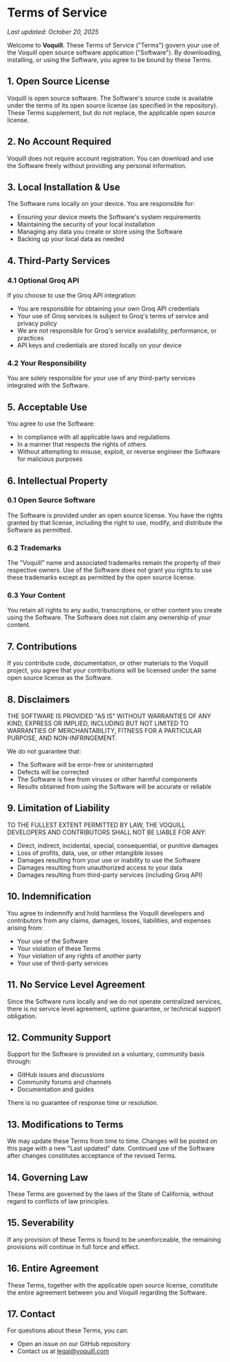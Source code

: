 # Terms of Service

_Last updated: October 20, 2025_

Welcome to **Voquill**. These Terms of Service ("Terms") govern your use of the Voquill open source software application ("Software"). By downloading, installing, or using the Software, you agree to be bound by these Terms.

## 1. Open Source License

Voquill is open source software. The Software's source code is available under the terms of its open source license (as specified in the repository). These Terms supplement, but do not replace, the applicable open source license.

## 2. No Account Required

Voquill does not require account registration. You can download and use the Software freely without providing any personal information.

## 3. Local Installation & Use

The Software runs locally on your device. You are responsible for:

- Ensuring your device meets the Software's system requirements
- Maintaining the security of your local installation
- Managing any data you create or store using the Software
- Backing up your local data as needed

## 4. Third-Party Services

### 4.1 Optional Groq API

If you choose to use the Groq API integration:

- You are responsible for obtaining your own Groq API credentials
- Your use of Groq services is subject to Groq's terms of service and privacy policy
- We are not responsible for Groq's service availability, performance, or practices
- API keys and credentials are stored locally on your device

### 4.2 Your Responsibility

You are solely responsible for your use of any third-party services integrated with the Software.

## 5. Acceptable Use

You agree to use the Software:

- In compliance with all applicable laws and regulations
- In a manner that respects the rights of others
- Without attempting to misuse, exploit, or reverse engineer the Software for malicious purposes

## 6. Intellectual Property

### 6.1 Open Source Software

The Software is provided under an open source license. You have the rights granted by that license, including the right to use, modify, and distribute the Software as permitted.

### 6.2 Trademarks

The "Voquill" name and associated trademarks remain the property of their respective owners. Use of the Software does not grant you rights to use these trademarks except as permitted by the open source license.

### 6.3 Your Content

You retain all rights to any audio, transcriptions, or other content you create using the Software. The Software does not claim any ownership of your content.

## 7. Contributions

If you contribute code, documentation, or other materials to the Voquill project, you agree that your contributions will be licensed under the same open source license as the Software.

## 8. Disclaimers

THE SOFTWARE IS PROVIDED "AS IS" WITHOUT WARRANTIES OF ANY KIND, EXPRESS OR IMPLIED, INCLUDING BUT NOT LIMITED TO WARRANTIES OF MERCHANTABILITY, FITNESS FOR A PARTICULAR PURPOSE, AND NON-INFRINGEMENT.

We do not guarantee that:

- The Software will be error-free or uninterrupted
- Defects will be corrected
- The Software is free from viruses or other harmful components
- Results obtained from using the Software will be accurate or reliable

## 9. Limitation of Liability

TO THE FULLEST EXTENT PERMITTED BY LAW, THE VOQUILL DEVELOPERS AND CONTRIBUTORS SHALL NOT BE LIABLE FOR ANY:

- Direct, indirect, incidental, special, consequential, or punitive damages
- Loss of profits, data, use, or other intangible losses
- Damages resulting from your use or inability to use the Software
- Damages resulting from unauthorized access to your data
- Damages resulting from third-party services (including Groq API)

## 10. Indemnification

You agree to indemnify and hold harmless the Voquill developers and contributors from any claims, damages, losses, liabilities, and expenses arising from:

- Your use of the Software
- Your violation of these Terms
- Your violation of any rights of another party
- Your use of third-party services

## 11. No Service Level Agreement

Since the Software runs locally and we do not operate centralized services, there is no service level agreement, uptime guarantee, or technical support obligation.

## 12. Community Support

Support for the Software is provided on a voluntary, community basis through:

- GitHub issues and discussions
- Community forums and channels
- Documentation and guides

There is no guarantee of response time or resolution.

## 13. Modifications to Terms

We may update these Terms from time to time. Changes will be posted on this page with a new "Last updated" date. Continued use of the Software after changes constitutes acceptance of the revised Terms.

## 14. Governing Law

These Terms are governed by the laws of the State of California, without regard to conflicts of law principles.

## 15. Severability

If any provision of these Terms is found to be unenforceable, the remaining provisions will continue in full force and effect.

## 16. Entire Agreement

These Terms, together with the applicable open source license, constitute the entire agreement between you and Voquill regarding the Software.

## 17. Contact

For questions about these Terms, you can:

- Open an issue on our GitHub repository
- Contact us at [legal@voquill.com](mailto:legal@voquill.com)
